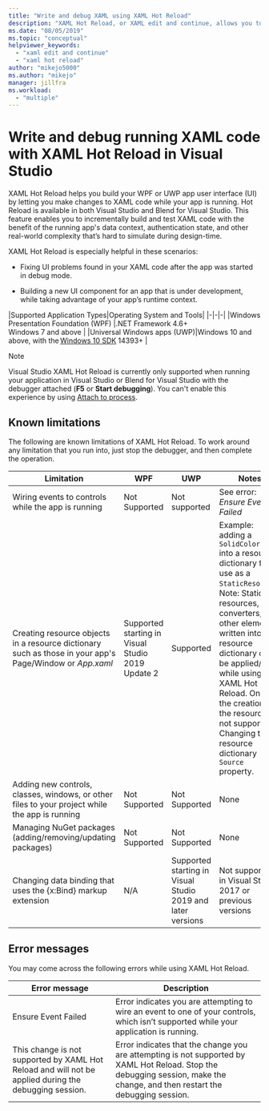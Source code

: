 ```yaml
---
title: "Write and debug XAML using XAML Hot Reload"
description: "XAML Hot Reload, or XAML edit and continue, allows you to make changes to your XAML code while running apps"
ms.date: "08/05/2019"
ms.topic: "conceptual"
helpviewer_keywords:
  - "xaml edit and continue"
  - "xaml hot reload"
author: "mikejo5000"
ms.author: "mikejo"
manager: jillfra
ms.workload:
  - "multiple"
---
```

# Write and debug running XAML code with XAML Hot Reload in Visual Studio

XAML Hot Reload helps you build your WPF or UWP app user interface (UI) by letting you make changes to XAML code while your app is running. Hot Reload is available in both Visual Studio and Blend for Visual Studio. This feature enables you to incrementally build and test XAML code with the benefit of the running app's data context, authentication state, and other real-world complexity that’s hard to simulate during design-time.

XAML Hot Reload is especially helpful in these scenarios:

* Fixing UI problems found in your XAML code after the app was started in debug mode.

* Building a new UI component for an app that is under development, while taking advantage of your app’s runtime context.

|Supported Application Types|Operating System and Tools|
|-|-|-|
|Windows Presentation Foundation (WPF) |.NET Framework 4.6+</br>Windows 7 and above |
|Universal Windows apps (UWP)|Windows 10 and above, with the [Windows 10 SDK](https://developer.microsoft.com/windows/downloads/windows-10-sdk) 14393+ |

> [!NOTE]
> Visual Studio XAML Hot Reload is currently only supported when running your application in Visual Studio or Blend for Visual Studio with the debugger attached (**F5** or **Start debugging**). You can't enable this experience by using [Attach to process](../debugger/attach-to-running-processes-with-the-visual-studio-debugger.md).

## Known limitations

The following are known limitations of XAML Hot Reload. To work around any limitation that you run into, just stop the debugger, and then complete the operation.

|Limitation|WPF|UWP|Notes|
|-|-|-|-|
|Wiring events to controls while the app is running|Not Supported|Not supported|See error: *Ensure Event Failed*|
|Creating resource objects in a resource dictionary such as those in your app's Page/Window or *App.xaml*|Supported starting in Visual Studio 2019 Update 2|Supported|Example: adding a `SolidColorBrush` into a resource dictionary for use as a `StaticResource`.</br>Note: Static resources, style converters, and other elements written into a resource dictionary can be applied/used while using XAML Hot Reload. Only the creation of the resource is not supported.</br> Changing the resource dictionary `Source` property.|
|Adding new controls, classes, windows, or other files to your project while the app is running|Not Supported|Not Supported|None|
|Managing NuGet packages (adding/removing/updating packages)|Not Supported|Not Supported|None|
|Changing data binding that uses the {x:Bind} markup extension|N/A|Supported starting in Visual Studio 2019 and later versions|Not supported in Visual Studio 2017 or previous versions|

## Error messages

You may come across the following errors while using XAML Hot Reload.

|Error message|Description|
|-|-|
|Ensure Event Failed|Error indicates you are attempting to wire an event to one of your controls, which isn’t supported while your application is running.|
|This change is not supported by XAML Hot Reload and will not be applied during the debugging session.|Error indicates that the change you are attempting is not supported by XAML Hot Reload. Stop the debugging session, make the change, and then restart the debugging session.|
